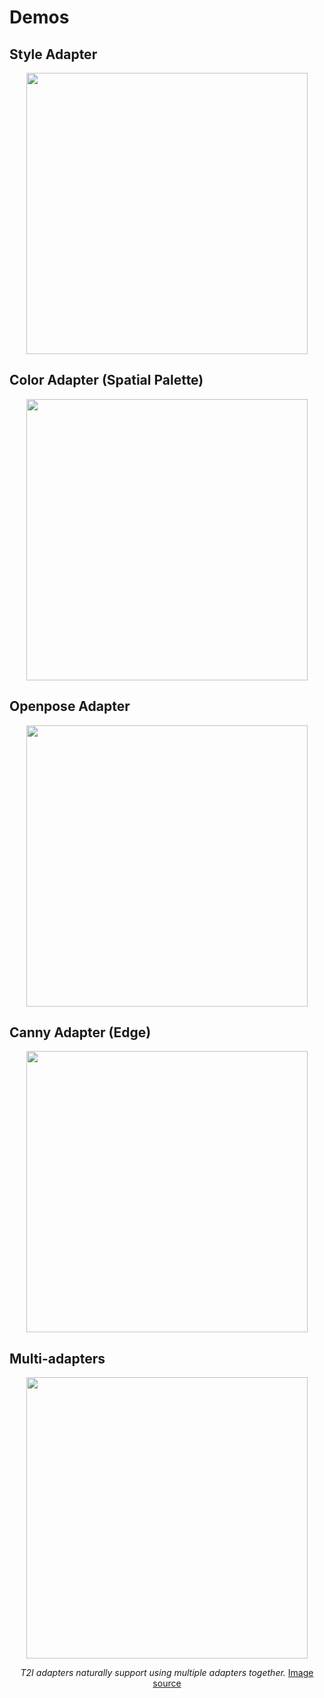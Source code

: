 # Demos

## Style Adapter

<p align="center">
  <img src="https://user-images.githubusercontent.com/17445847/222734169-d47789e8-e83c-48c2-80ef-a896c2bafbb0.png" height=450>
</p>

## Color Adapter (Spatial Palette)

<p align="center">
  <img src="https://user-images.githubusercontent.com/17445847/222915829-ccfb0366-13a8-484a-9561-627fabd87d29.png" height=450>
</p>

## Openpose Adapter

<p align="center">
  <img src="https://user-images.githubusercontent.com/17445847/222733916-dc26a66e-d786-4407-8889-b81804862b1a.png" height=450>
</p>

## Canny Adapter (Edge)

<p align="center">
  <img src="https://user-images.githubusercontent.com/17445847/222915813-c8f264bd-1be6-4496-97ff-aec4f6b53788.png" height=450>
</p>

## Multi-adapters
<p align="center">
  <img src="https://user-images.githubusercontent.com/17445847/220939329-379f88b7-444f-4a3a-9de0-8f90605d1d34.png" height=450>
</p>

<div align="center">

*T2I adapters naturally support using multiple adapters together.* [Image source](https://twitter.com/toyxyz3/status/1628375164781211648)

</div><br />
